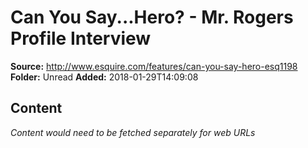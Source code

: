 # Can You Say...Hero? - Mr. Rogers Profile Interview

**Source:** http://www.esquire.com/features/can-you-say-hero-esq1198
**Folder:** Unread
**Added:** 2018-01-29T14:09:08




## Content
*Content would need to be fetched separately for web URLs*
